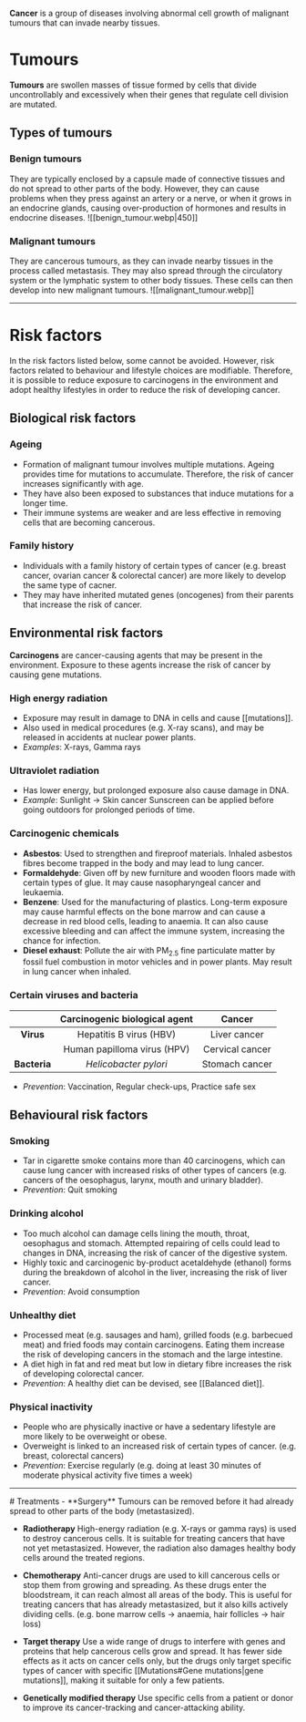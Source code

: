 **Cancer** is a group of diseases involving abnormal cell growth of malignant tumours that can invade nearby tissues.

# Tumours
**Tumours** are swollen masses of tissue formed by cells that divide uncontrollably and excessively when their genes that regulate cell division are mutated.

## Types of tumours
### Benign tumours
They are typically enclosed by a <span class="hi-blue">capsule</span> made of <span class="hi-blue">connective tissues</span> and do not spread to other parts of the body. However, they can cause problems when they <span class="hi-green">press against an artery or a nerve</span>, or when it grows in an endocrine glands, causing over-production of hormones and results in <span class="hi-green">endocrine diseases</span>.
![[benign_tumour.webp|450]]

### Malignant tumours
They are <span class="hi-green">cancerous tumours</span>, as they can invade nearby tissues in the process called <span class="hi-blue">metastasis</span>. They may also spread through the <span class="hi-blue">circulatory system</span> or the <span class="hi-blue">lymphatic system</span> to other body tissues. These cells can then develop into new malignant tumours.
![[malignant_tumour.webp]]

---
# Risk factors
In the risk factors listed below, some cannot be avoided. However, risk factors related to behaviour and lifestyle choices are modifiable. Therefore, it is possible to reduce exposure to carcinogens in the environment and adopt healthy lifestyles in order to reduce the risk of developing cancer.

## Biological risk factors
### Ageing
- Formation of malignant tumour involves multiple mutations. Ageing provides time for mutations to accumulate. Therefore, the risk of cancer increases significantly with age.
- They have also been exposed to substances that induce mutations for a longer time.
- Their immune systems are weaker and are less effective in removing cells that are becoming cancerous.

### Family history
- Individuals with a family history of certain types of cancer (e.g. breast cancer, ovarian cancer & colorectal cancer) are more likely to develop the same type of cacner.
- They may have inherited mutated genes (oncogenes) from their parents that increase the risk of cancer.

## Environmental risk factors
**Carcinogens** are cancer-causing agents that may be present in the environment. Exposure to these agents increase the risk of cancer by causing gene mutations.

### High energy radiation
- Exposure may result in damage to DNA in cells and cause [[mutations]].
- Also used in medical procedures (e.g. X-ray scans), and may be released in accidents at nuclear power plants.
- *Examples*: X-rays, Gamma rays

### Ultraviolet radiation
- Has lower energy, but prolonged exposure also cause damage in DNA.
- *Example*: Sunlight → Skin cancer
  Sunscreen can be applied before going outdoors for prolonged periods of time.

### Carcinogenic chemicals
- **Asbestos**: Used to strengthen and fireproof materials.
  Inhaled asbestos fibres become trapped in the body and may lead to lung cancer.
- **Formaldehyde**: Given off by new furniture and wooden floors made with certain types of glue. It may cause nasopharyngeal cancer and leukaemia.
- **Benzene**: Used for the manufacturing of plastics. Long-term exposure may cause harmful effects on the bone marrow and can cause a decrease in red blood cells, leading to anaemia. It can also cause excessive bleeding and can affect the immune system, increasing the chance for infection.
- **Diesel exhaust**: Pollute the air with PM<sub>2.5</sub> fine particulate matter by fossil fuel combustion in motor vehicles and in power plants. May result in lung cancer when inhaled.

### Certain viruses and bacteria
|              | Carcinogenic biological agent |     Cancer      |
| :----------: | :---------------------------: | :-------------: |
|  **Virus**   |    Hepatitis B virus (HBV)    |  Liver cancer   |
|              |  Human papilloma virus (HPV)  | Cervical cancer |
| **Bacteria** |     *Helicobacter pylori*     | Stomach cancer  |
- *Prevention*: Vaccination, Regular check-ups, Practice safe sex

## Behavioural risk factors
### Smoking
- Tar in cigarette smoke contains more than 40 carcinogens, which can cause lung cancer with increased risks of other types of cancers (e.g. cancers of the oesophagus, larynx, mouth and urinary bladder).
- *Prevention*: Quit smoking

### Drinking alcohol
- Too much alcohol can damage cells lining the mouth, throat, oesophagus and stomach. Attempted repairing of cells could lead to changes in DNA, increasing the risk of cancer of the digestive system.
- Highly toxic and carcinogenic by-product acetaldehyde (ethanol) forms during the breakdown of alcohol in the liver, increasing the risk of liver cancer.
- *Prevention*: Avoid consumption

### Unhealthy diet
- Processed meat (e.g. sausages and ham), grilled foods (e.g. barbecued meat) and fried foods may contain carcinogens. Eating them increase the risk of developing cancers in the stomach and the large intestine.
- A diet high in fat and red meat but low in dietary fibre increases the risk of developing colorectal cancer.
- *Prevention*: A healthy diet can be devised, see [[Balanced diet]].

### Physical inactivity
- People who are physically inactive or have a sedentary lifestyle are more likely to be overweight or obese.
- Overweight is linked to an increased risk of certain types of cancer.
  (e.g. breast, colorectal cancers)
- *Prevention*: Exercise regularly
  (e.g. doing at least 30 minutes of moderate physical activity five times a week)

<hr>
# Treatments
- **Surgery**
  Tumours can be removed before it had already spread to other parts of the body (metastasized).

- **Radiotherapy**
  High-energy radiation (e.g. X-rays or gamma rays) is used to destroy cancerous cells.
  It is suitable for treating cancers that have not yet metastasized.
  However, the radiation also damages healthy body cells around the treated regions.

- **Chemotherapy**
  Anti-cancer drugs are used to kill cancerous cells or stop them from growing and spreading. As these drugs enter the bloodstream, it can reach almost all areas of the body.
  This is useful for treating cancers that has already metastasized, but it also <span class="hi-green">kills actively dividing cells</span>. (e.g. bone marrow cells → anaemia, hair follicles → hair loss)

- **Target therapy**
  Use a wide range of drugs to interfere with genes and proteins that help cancerous cells grow and spread. It has <span class="hi-green">fewer side effects</span> as it <span class="hi-green">acts on cancer cells only</span>, but the drugs only target specific types of cancer with specific [[Mutations#Gene mutations|gene mutations]], making it suitable for only a few patients.

- **Genetically modified therapy**
  Use specific cells from a patient or donor to improve its cancer-tracking and cancer-attacking ability.
